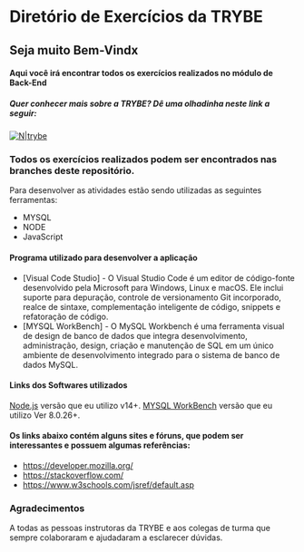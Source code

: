 # Diretório de Exercícios da TRYBE 
## Seja muito Bem-Vindx 
#### Aqui você irá encontrar todos os exercícios realizados no módulo de Back-End
##### Quer conhecer mais sobre a TRYBE? Dê uma olhadinha neste link a seguir:
[![N|trybe](https://uploads-ssl.webflow.com/5fba98ad987231cf0efa3d58/5fba9c9a93a2e77624258d49_Logo.svg)](https://www.betrybe.com/)

### Todos os exercícios realizados podem ser encontrados nas branches deste repositório.

Para desenvolver as atividades estão sendo utilizadas as seguintes ferramentas:
- MYSQL
- NODE
- JavaScript

#### Programa utilizado para desenvolver a aplicação 
- [Visual Code Studio] - O Visual Studio Code é um editor de código-fonte desenvolvido pela Microsoft para Windows, Linux e macOS. Ele inclui suporte para depuração, controle de versionamento Git incorporado, realce de sintaxe, complementação inteligente de código, snippets e refatoração de código.
- [MYSQL WorkBench] -   O MySQL Workbench é uma ferramenta visual de design de banco de dados que integra desenvolvimento, administração, design, criação e manutenção de SQL em um único ambiente de desenvolvimento integrado para o sistema de banco de dados MySQL.

#### Links dos Softwares utilizados
[Node.js](https://nodejs.org/) versão que eu utilizo v14+.
[MYSQL WorkBench](https://www.mysql.com/products/workbench/) versão que eu utilizo Ver 8.0.26+.


#### Os links abaixo contém alguns sites e fóruns, que podem ser interessantes e possuem algumas referências:
- https://developer.mozilla.org/
- https://stackoverflow.com/
- https://www.w3schools.com/jsref/default.asp

### Agradecimentos
  A todas as pessoas instrutoras da TRYBE e aos colegas de turma que sempre colaboraram e ajudadaram a esclarecer dúvidas.
